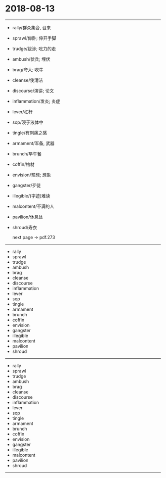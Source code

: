 # 2018-08-13

---

- rally/群众集合, 召来
- sprawl/仰卧; 伸开手脚
- trudge/跋涉; 吃力的走
- ambush/伏兵; 埋伏
- brag/夸大; 吹牛
- cleanse/使清洁
- discourse/演讲; 论文
- inflammation/发炎; 炎症
- lever/杠杆
- sop/浸于液体中
- tingle/有刺痛之感
- armament/军备, 武器
- brunch/早午餐
- coffin/棺材
- envision/预想; 想象
- gangster/歹徒
- illegible/(字迹)难读
- malcontent/不满的人
- pavilion/休息处
- shroud/寿衣

    next page -> pdf.273

---

- rally
- sprawl
- trudge
- ambush
- brag
- cleanse
- discourse
- inflammation
- lever
- sop
- tingle
- armament
- brunch
- coffin
- envision
- gangster
- illegible
- malcontent
- pavilion
- shroud

---

- rally
- sprawl
- trudge
- ambush
- brag
- cleanse
- discourse
- inflammation
- lever
- sop
- tingle
- armament
- brunch
- coffin
- envision
- gangster
- illegible
- malcontent
- pavilion
- shroud

---

